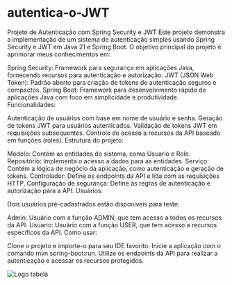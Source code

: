 # autentica-o-JWT

Projeto de Autenticação com Spring Security e JWT
Este projeto demonstra a implementação de um sistema de autenticação simples usando Spring Security e JWT em Java 21 e Spring Boot. O objetivo principal do projeto é aprimorar meus conhecimentos em:

Spring Security: Framework para segurança em aplicações Java, fornecendo recursos para autenticação e autorização.
JWT (JSON Web Token): Padrão aberto para criação de tokens de autenticação seguros e compactos.
Spring Boot: Framework para desenvolvimento rápido de aplicações Java com foco em simplicidade e produtividade.
Funcionalidades:

Autenticação de usuários com base em nome de usuário e senha.
Geração de tokens JWT para usuários autenticados.
Validação de tokens JWT em requisições subsequentes.
Controle de acesso a recursos da API baseado em funções (roles).
Estrutura do projeto:

Modelo: Contém as entidades do sistema, como Usuario e Role.
Repositório: Implementa o acesso a dados para as entidades.
Serviço: Contém a lógica de negócio da aplicação, como autenticação e geração de tokens.
Controlador: Define os endpoints da API e lida com as requisições HTTP.
Configuração de segurança: Define as regras de autenticação e autorização para a API.
Usuários:

Dois usuários pré-cadastrados estão disponíveis para teste:

Admin: Usuário com a função ADMIN, que tem acesso a todos os recursos da API.
Usuario: Usuário com a função USER, que tem acesso a recursos específicos da API.
Como usar:

Clone o projeto e importe-o para seu IDE favorito.
Inicie a aplicação com o comando mvn spring-boot:run.
Utilize os endpoints da API para realizar a autenticação e acessar os recursos protegidos.


<img src="https://github.com/MatheusPereira00/spring-security-JWT/blob/main/imgTable.png" alt="Logo tabela">
